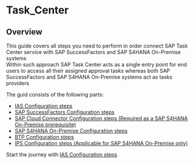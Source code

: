 # Task_Center

## Overview

This guide covers all steps you need to perform in order connect SAP Task Center service with SAP SuccessFactors and SAP S4HANA On-Premise systems  
Within such approach SAP Task Center acts as a single entry point for end users to access all their assigned approval tasks whereas both SAP SuccessFactors and SAP S4HANA On-Premise systems act as tasks providers

The guid consists of the following parts:
- [IAS Configuration steps](https://github.com/Sereg20/Task_Center/blob/master/IAS_config/README.md)
- [SAP SuccessFactors Configuration steps](https://)
- [SAP Cloud Connector Configuration steps (Required as a SAP S4HANA On-Premise prerequisite)](https://github.com/Sereg20/Task_Center/blob/master/SCC_config/README.md)
- [SAP S4HANA On-Premise Configuration steps](https://github.com/Sereg20/Task_Center/blob/master/S4HANA_config/README.md)
- [BTP Configuration steps](https://)
- [IPS Configuration steps (Applicable for SAP S4HANA On-Premise only)](https://github.com/Sereg20/Task_Center/blob/master/IPS_config/README.md)


Start the journey with [IAS Configuration steps](https://github.com/Sereg20/Task_Center/blob/master/IAS_config/README.md)